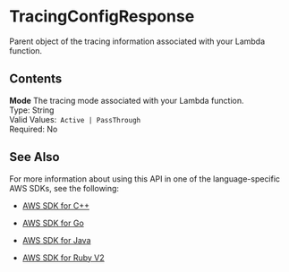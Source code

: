 # TracingConfigResponse<a name="API_TracingConfigResponse"></a>

Parent object of the tracing information associated with your Lambda function\.

## Contents<a name="API_TracingConfigResponse_Contents"></a>

 **Mode**   <a name="SSS-Type-TracingConfigResponse-Mode"></a>
The tracing mode associated with your Lambda function\.  
Type: String  
Valid Values:` Active | PassThrough`   
Required: No

## See Also<a name="API_TracingConfigResponse_SeeAlso"></a>

For more information about using this API in one of the language\-specific AWS SDKs, see the following:

+  [AWS SDK for C\+\+](http://docs.aws.amazon.com/goto/SdkForCpp/lambda-2015-03-31/TracingConfigResponse) 

+  [AWS SDK for Go](http://docs.aws.amazon.com/goto/SdkForGoV1/lambda-2015-03-31/TracingConfigResponse) 

+  [AWS SDK for Java](http://docs.aws.amazon.com/goto/SdkForJava/lambda-2015-03-31/TracingConfigResponse) 

+  [AWS SDK for Ruby V2](http://docs.aws.amazon.com/goto/SdkForRubyV2/lambda-2015-03-31/TracingConfigResponse) 